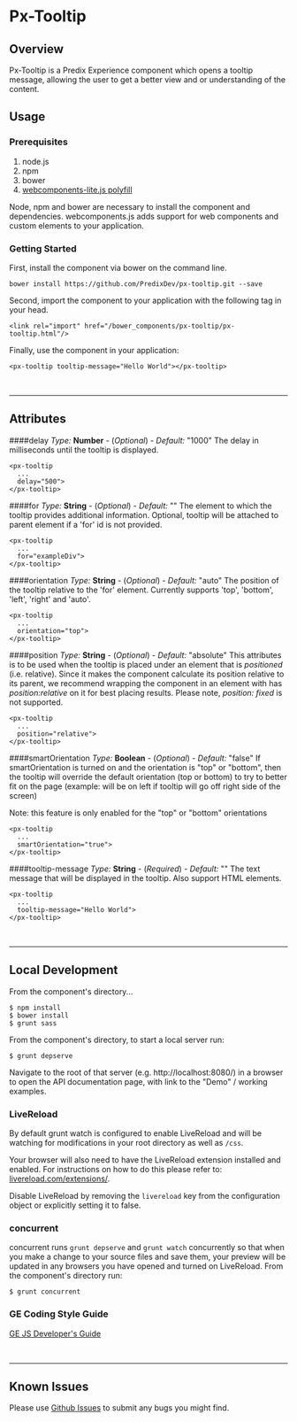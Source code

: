 # Px-Tooltip

## Overview

Px-Tooltip is a Predix Experience component which opens a tooltip message,
allowing the user to get a better view and or understanding of the content.

## Usage

### Prerequisites
1. node.js
2. npm
3. bower
4. [webcomponents-lite.js polyfill](https://github.com/webcomponents/webcomponentsjs)

Node, npm and bower are necessary to install the component and dependencies. webcomponents.js adds support for web components and custom elements to your application.

### Getting Started

First, install the component via bower on the command line.

```
bower install https://github.com/PredixDev/px-tooltip.git --save
```

Second, import the component to your application with the following tag in your head.

```
<link rel="import" href="/bower_components/px-tooltip/px-tooltip.html"/>
```

Finally, use the component in your application:

```
<px-tooltip tooltip-message="Hello World"></px-tooltip>
```

<br />
<hr />

## Attributes

####delay
*Type:* **Number** - (*Optional*) - *Default:* "1000"
The delay in milliseconds until the tooltip is displayed.

```
<px-tooltip
  ...
  delay="500">
</px-tooltip>
```

####for
*Type:* **String** - (*Optional*) - *Default:* ""
The element to which the tooltip provides additional information.  Optional, tooltip will be attached to parent element if a 'for' id is not provided.

```
<px-tooltip
  ...
  for="exampleDiv">
</px-tooltip>
```

####orientation
*Type:* **String** - (*Optional*) - *Default:* "auto"
The position of the tooltip relative to the 'for' element. Currently supports 'top', 'bottom', 'left', 'right' and 'auto'.

```
<px-tooltip
  ...
  orientation="top">
</px-tooltip>
```

####position
*Type:* **String** - (*Optional*) - *Default:* "absolute"
This attributes is to be used when the tooltip is placed under an element that is _positioned_ (i.e. relative). Since it makes the component calculate its position relative to its parent, we recommend wrapping the component in an element with has _position:relative_ on it for best placing results. Please note, _position: fixed_ is not supported.

```
<px-tooltip
  ...
  position="relative">
</px-tooltip>
```

####smartOrientation
*Type:* **Boolean** - (*Optional*) - *Default:* "false"
If smartOrientation is turned on and the orientation is "top" or "bottom", then the tooltip will override the default orientation (top or bottom) to try to better fit on the page (example: will be on left if tooltip will go off right side of the screen)

Note: this feature is only enabled for the "top" or "bottom" orientations

```
<px-tooltip
  ...
  smartOrientation="true">
</px-tooltip>
```

####tooltip-message
*Type:* **String** - (*Required*) - *Default:* ""
The text message that will be displayed in the tooltip. Also support HTML elements.

```
<px-tooltip
  ...
  tooltip-message="Hello World">
</px-tooltip>
```

<br />
<hr />


## Local Development

From the component's directory...

```
$ npm install
$ bower install
$ grunt sass
```

From the component's directory, to start a local server run:

```
$ grunt depserve
```

Navigate to the root of that server (e.g. http://localhost:8080/) in a browser to open the API documentation page, with link to the "Demo" / working examples.

### LiveReload

By default grunt watch is configured to enable LiveReload and will be watching for modifications in your root directory as well as `/css`.

Your browser will also need to have the LiveReload extension installed and enabled. For instructions on how to do this please refer to: [livereload.com/extensions/](http://livereload.com/extensions/).

Disable LiveReload by removing the `livereload` key from the configuration object or explicitly setting it to false.


### concurrent
concurrent runs `grunt depserve` and `grunt watch` concurrently so that when you make a change to your source files and save them, your preview will be updated in any browsers you have opened and turned on LiveReload.
From the component's directory run:

```
$ grunt concurrent
```

### GE Coding Style Guide
[GE JS Developer's Guide](https://github.com/GeneralElectric/javascript)

<br />
<hr />

## Known Issues

Please use [Github Issues](https://github.com/PredixDev/px-tooltip/issues) to submit any bugs you might find.
